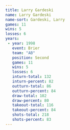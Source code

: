 ```yaml
---
title: Larry Gardeski
name: Larry Gardeski
name-sort: Gardeski, Larry
games: 11
wins: 5
losses: 6
years:
 - year: 1998
   event: Brier
   team: "AB"
   position: Second
   games: 11
   wins: 5
   losses: 6
   inturn-total: 132
   inturn-percent: 82
   outturn-total: 86
   outturn-percent: 84
   draw-total: 102
   draw-percent: 80
   takeout-total: 116
   takeout-percent: 84
   shots-total: 218
   shots-percent: 83
---
```

